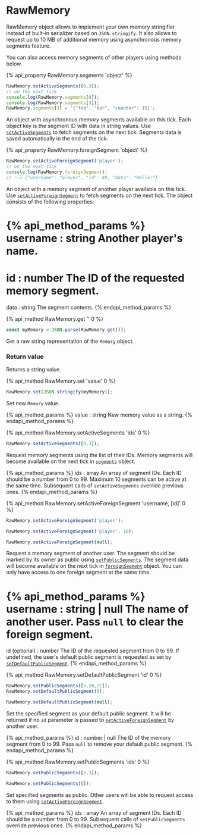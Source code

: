 # RawMemory

RawMemory object allows to implement your own memory stringifier instead of built-in serializer 
based on `JSON.stringify`. It also allows to request up to 10 MB of additional memory 
using asynchronous memory segments feature. 

You can also access memory segments of other players using methods below.

{% api_property RawMemory.segments 'object' %}

```javascript
RawMemory.setActiveSegments([0,3]);
// on the next tick
console.log(RawMemory.segments[0]);
console.log(RawMemory.segments[3]);
RawMemory.segments[3] = '{"foo": "bar", "counter": 15}';
```

An object with asynchronous memory segments available on this tick. Each object key is the segment ID with data in string values. Use [`setActiveSegments`](#RawMemory.setActiveSegments)</code> to fetch segments on the next tick. Segments data is saved automatically in the end of the tick.


{% api_property RawMemory.foreignSegment 'object' %}

```javascript
RawMemory.setActiveForeignSegment('player');
// on the next tick
console.log(RawMemory.foreignSegment); 
// --> {"username": "player", "id": 40, "data": "Hello!"} 

```

An object with a memory segment of another player available on this tick. Use [`setActiveForeignSegment`](#RawMemory.setActiveForeignSegment) to fetch segments on the next tick. 
The object consists of the following properties:

{% api_method_params %}
username : string
Another player's name.
===
id : number
The ID of the requested memory segment.
===
data : string
The segment contents.
{% endapi_method_params %}



{% api_method RawMemory.get '' 0 %}

```javascript
const myMemory = JSON.parse(RawMemory.get());
```

Get a raw string representation of the <code>Memory</code> object.



### Return value

Returns a string value.

{% api_method RawMemory.set 'value' 0 %}

```javascript
RawMemory.set(JSON.stringify(myMemory));
```

Set new <code>Memory</code> value.

{% api_method_params %}
value : string
New memory value as a string.
{% endapi_method_params %}




{% api_method RawMemory.setActiveSegments 'ids' 0 %}

```javascript
RawMemory.setActiveSegments([0,3]);
```


Request memory segments using the list of their IDs. Memory segments will become available on the next tick in [`segments`](#RawMemory.segments)</code> object.

{% api_method_params %}
ids : array
An array of segment IDs. Each ID should be a number from 0 to 99. Maximum 10 segments can be active at the same time. Subsequent calls of <code>setActiveSegments</code> override previous ones.
{% endapi_method_params %}



{% api_method RawMemory.setActiveForeignSegment 'username, [id]' 0 %}

```javascript
RawMemory.setActiveForeignSegment('player');
```
```javascript
RawMemory.setActiveForeignSegment('player', 10);
```
```javascript
RawMemory.setActiveForeignSegment(null);
```

Request a memory segment of another user. The segment should be marked by its owner as public using [`setPublicSegments`](#RawMemory.setPublicSegments). 
The segment data will become available on the next tick in [`foreignSegment`](#RawMemory.foreignSegment) object. 
You can only have access to one foreign segment at the same time.   

{% api_method_params %}
username : string | null
The name of another user. Pass `null` to clear the foreign segment.
===
id (optional) : number
The ID of the requested segment from 0 to 99. If undefined, the user's default public segment is requested as set by [`setDefaultPublicSegment`](#RawMemory.setDefaultPublicSegment).
{% endapi_method_params %}



{% api_method RawMemory.setDefaultPublicSegment 'id' 0 %}

```javascript
RawMemory.setPublicSegments([5,20,21]);
RawMemory.setDefaultPublicSegment(5);
```
```javascript
RawMemory.setDefaultPublicSegment(null);
```

Set the specified segment as your default public segment. It will be returned if no `id` parameter is passed to [`setActiveForeignSegment`](#RawMemory.setActiveForeignSegment) by another user.   

{% api_method_params %}
id : number | null
The ID of the memory segment from 0 to 99. Pass `null` to remove your default public segment.
{% endapi_method_params %}



{% api_method RawMemory.setPublicSegments 'ids' 0 %}

```javascript
RawMemory.setPublicSegments([5,3]);
```
```javascript
RawMemory.setPublicSegments([]);
```

Set specified segments as public. Other users will be able to request access to them using [`setActiveForeignSegment`](#RawMemory.setActiveForeignSegment).     

{% api_method_params %}
ids : array
An array of segment IDs. Each ID should be a number from 0 to 99. Subsequent calls of <code>setPublicSegments</code> override previous ones.
{% endapi_method_params %}